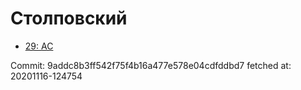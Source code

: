 # Столповский
- [29: AC](29.md)

Commit: 9addc8b3ff542f75f4b16a477e578e04cdfddbd7
 fetched at: 20201116-124754
